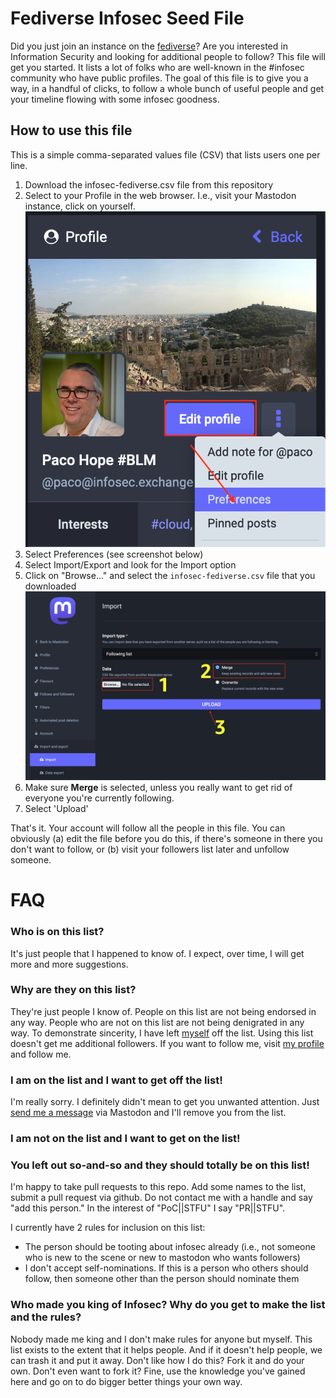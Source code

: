 # Fediverse Infosec Seed File

Did you just join an instance on the [fediverse](https://fedi.tips)? Are you interested in Information Security and looking for additional people to follow? This file will get you started. It lists a lot of folks who are well-known in the #infosec community who have public profiles. The goal of this file is to give you a way, in a handful of clicks, to follow a whole bunch of useful people and get your timeline flowing with some infosec goodness.

## How to use this file

This is a simple comma-separated values file (CSV) that lists users one per line.
1. Download the infosec-fediverse.csv file from this repository
2. Select to your Profile in the web browser. I.e., visit your Mastodon instance, click on yourself. ![Your Profile](/img/profile-pic.png?raw=true "Your Profile Picture")
3. Select Preferences (see screenshot below)
4. Select Import/Export and look for the Import option
5. Click on "Browse..." and select the `infosec-fediverse.csv` file that you downloaded ![Import Followers](/img/import-followers.png?raw=true "Import Followers")
6. Make sure **Merge** is selected, unless you really want to get rid of everyone you're currently following. 
6. Select 'Upload'

That's it. Your account will follow all the people in this file. You can obviously (a) edit the file before you do this, if there's someone in there you don't want to follow, or (b) visit your followers list later and unfollow someone.

# FAQ

### Who is on this list?

It's just people that I happened to know of. I expect, over time, I will get more and more suggestions.

### Why are they on this list?

They're just people I know of. People on this list are not being endorsed in any way. People who are not on this list are not being denigrated in any way. To demonstrate sincerity, I have left [myself](https://infosec.exchange/@paco) off the list. Using this list doesn't get me additional followers. If you want to follow me, visit [my profile](https://infosec.exchange/@paco) and follow me.

### I am on the list and I want to get off the list!

I'm really sorry. I definitely didn't mean to get you unwanted attention. Just [send me a message](https://infosec.exchange/@paco) via Mastodon and I'll remove you from the list.

### I am not on the list and I want to get on the list!
### You left out so-and-so and they should totally be on this list!

I'm happy to take pull requests to this repo. Add some names to the list, submit a pull request via github. Do not contact me with a handle and say "add this person." In the interest of "PoC||STFU" I say "PR||STFU".

I currently have 2 rules for inclusion on this list:
* The person should be tooting about infosec already (i.e., not someone who is new to the scene or new to mastodon who wants followers)
* I don't accept self-nominations. If this is a person who others should follow, then someone other than the person should nominate them

### Who made you king of Infosec? Why do you get to make the list and the rules?

Nobody made me king and I don't make rules for anyone but myself. This list exists to the extent that it helps people. And if it doesn't help people, we can trash it and put it away. Don't like how I do this? Fork it and do your own. Don't even want to fork it? Fine, use the knowledge you've gained here and go on to do bigger better things your own way.

